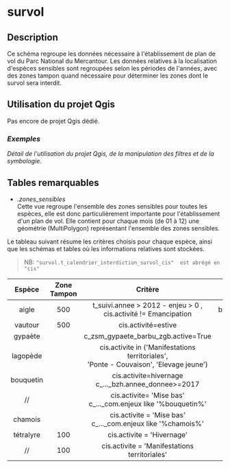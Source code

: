 # survol


## Description
 Ce schéma regroupe les données nécessaire à l'établissement de plan de vol du Parc National du Mercantour. 
 Les données relatives à la localisation d'espèces sensibles sont regroupées selon les périodes de l'années, 
 avec des zones tampon quand nécessaire pour déterminer les zones dont le survol sera interdit. 


## Utilisation du projet Qgis
Pas encore de projet Qgis dédié.

### _Exemples_
_Détail de l'utilisation du projet Qgis, de la manipulation des filtres et de la symbologie._

## Tables remarquables
 - _.zones_sensibles_ </br>
 Cette vue regroupe l'ensemble des zones sensibles pour toutes les espèces, elle est donc particulièrement importante pour l'établissement d'un plan 
 de vol. Elle contient pour chaque mois (de 01 à 12) une géométrie (MultiPolygon) représentant l'ensemble des zones sensibles. 

 Le tableau suivant résume les critères choisis pour chaque espèce, ainsi que les schémas et tables où les informations relatives sont stockées. 

 > NB: `"survol.t_calendrier_interdiction_survol_cis"  est abrégé en "cis"`

|Espèce|Zone Tampon|Critère|Schéma|table|
| :--:|:--: |:--:|:--:|:--:|
|aigle|500 | t_suivi.annee > 2012 - enjeu > 0 , </br>cis.activité != Emancipation| bd_aigle_royal|t_suivi_repro - </br >tr_codes_repro - c_aires|
|vautour| 500 | cis.activité=estive|faune|c_vautour_fauve_dortoir_vfd|
| gypaète| | c_zsm_gypaete_barbu_zgb.active=True|faune|c_zsm_gypaete_barbu_zgb|
|lagopède| | cis.activite in ('Manifestations territoriales', </br>'Ponte - Couvaison', 'Elevage jeune')|faune|c_lago_zone_repro_lzr|
|bouquetin| | cis.activite=hivernage </br> c_...\_bzh.annee_donnee>=2017 |faune|c_bouquetin_zone_hivernage_bzh |
|//||cis.activite= 'Mise bas' </br> c_..._com.enjeux like '%bouquetin%'|faune| c_ongules_misebas_com|
|chamois| | cis.activite = 'Mise bas'</br>c_..._com.enjeux like '%chamois%'|faune|c_ongules_misebas_com|
|tétralyre|100|cis.activite = 'Hivernage'|faune|c_tly_zone_quietude_tzq|
|//|100|cis.activite = 'Manifestations territoriales'|faune|c_tly_quartier_comptage_chant_tqc|


<!--
# Description des colonnes remarquables

Attention: Ne sont décrites ici que les colonnes remarquables, ou dont le nom pourrait prêter à confusion. 

#### table_1
| Nom de la colonne      | Type | Description     |
| :---        |    :----:   |          :---: |
| n_truc      | (PK) int       | c'est le numéro du truc   |
| nom_truc   | string        | c'est le nom du fameux truc      |

#### table_2
| Nom de la colonne      | Type | Description     |
| :---        |    :----:   |          :---: |
| n_machin      | int       | c'est le numéro du machin   |
| n_truc   | string        | c'est le numéro du truc      |

#### table_3
| Nom de la colonne      | Type | Description     |
| :---        |    :----:   |          :---: |
|...      |...       |...   |




_____
_Documentation pour utilisateurs avancés et maintenance_

## Exemples de Requêtes
_Quelques exemples de requêtes toutes écrites qui permettent de faire des trucs_

```postgreSQL
--Requête pour avoir tous les trucs commençant par "a" ou "A"
SELECT *
FROM table_1
WHERE nom_truc ILIKE 'a%'
```

## Dépendances

table_3 mise à jour à partir de **schema1.table_46** et **schema3.table_18**



## Code de création des tables

[lien](./README.md)
-->